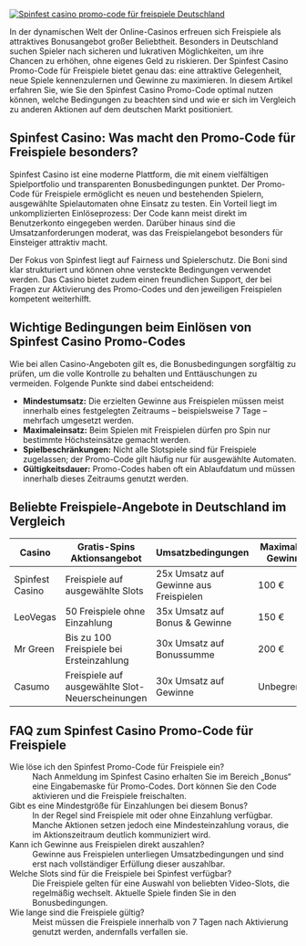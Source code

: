[![Spinfest casino promo-code für freispiele Deutschland](https://123-caf.pages.dev/gitsignup.png)](https://vrmoo.ru/Bt82HjjY)

<p>In der dynamischen Welt der Online-Casinos erfreuen sich Freispiele als attraktives Bonusangebot großer Beliebtheit. Besonders in Deutschland suchen Spieler nach sicheren und lukrativen Möglichkeiten, um ihre Chancen zu erhöhen, ohne eigenes Geld zu riskieren. Der Spinfest Casino Promo-Code für Freispiele bietet genau das: eine attraktive Gelegenheit, neue Spiele kennenzulernen und Gewinne zu maximieren. In diesem Artikel erfahren Sie, wie Sie den Spinfest Casino Promo-Code optimal nutzen können, welche Bedingungen zu beachten sind und wie er sich im Vergleich zu anderen Aktionen auf dem deutschen Markt positioniert.</p>  <h2>Spinfest Casino: Was macht den Promo-Code für Freispiele besonders?</h2> <p>Spinfest Casino ist eine moderne Plattform, die mit einem vielfältigen Spielportfolio und transparenten Bonusbedingungen punktet. Der Promo-Code für Freispiele ermöglicht es neuen und bestehenden Spielern, ausgewählte Spielautomaten ohne Einsatz zu testen. Ein Vorteil liegt im unkomplizierten Einlöseprozess: Der Code kann meist direkt im Benutzerkonto eingegeben werden. Darüber hinaus sind die Umsatzanforderungen moderat, was das Freispielangebot besonders für Einsteiger attraktiv macht.</p> <p>Der Fokus von Spinfest liegt auf Fairness und Spielerschutz. Die Boni sind klar strukturiert und können ohne versteckte Bedingungen verwendet werden. Das Casino bietet zudem einen freundlichen Support, der bei Fragen zur Aktivierung des Promo-Codes und den jeweiligen Freispielen kompetent weiterhilft.</p>  <h2>Wichtige Bedingungen beim Einlösen von Spinfest Casino Promo-Codes</h2> <p>Wie bei allen Casino-Angeboten gilt es, die Bonusbedingungen sorgfältig zu prüfen, um die volle Kontrolle zu behalten und Enttäuschungen zu vermeiden. Folgende Punkte sind dabei entscheidend:</p> <ul> <li><strong>Mindestumsatz:</strong> Die erzielten Gewinne aus Freispielen müssen meist innerhalb eines festgelegten Zeitraums – beispielsweise 7 Tage – mehrfach umgesetzt werden.</li> <li><strong>Maximaleinsatz:</strong> Beim Spielen mit Freispielen dürfen pro Spin nur bestimmte Höchsteinsätze gemacht werden.</li> <li><strong>Spielbeschränkungen:</strong> Nicht alle Slotspiele sind für Freispiele zugelassen; der Promo-Code gilt häufig nur für ausgewählte Automaten.</li> <li><strong>Gültigkeitsdauer:</strong> Promo-Codes haben oft ein Ablaufdatum und müssen innerhalb dieses Zeitraums genutzt werden.</li> </ul>  <h2>Beliebte Freispiele-Angebote in Deutschland im Vergleich</h2> <table> <thead> <tr> <th>Casino</th> <th>Gratis-Spins Aktionsangebot</th> <th>Umsatzbedingungen</th> <th>Maximaler Gewinn</th> </tr> </thead> <tbody> <tr> <td>Spinfest Casino</td> <td>Freispiele auf ausgewählte Slots</td> <td>25x Umsatz auf Gewinne aus Freispielen</td> <td>100 €</td> </tr> <tr> <td>LeoVegas</td> <td>50 Freispiele ohne Einzahlung</td> <td>35x Umsatz auf Bonus & Gewinne</td> <td>150 €</td> </tr> <tr> <td>Mr Green</td> <td>Bis zu 100 Freispiele bei Ersteinzahlung</td> <td>30x Umsatz auf Bonussumme</td> <td>200 €</td> </tr> <tr> <td>Casumo</td> <td>Freispiele auf ausgewählte Slot-Neuerscheinungen</td> <td>30x Umsatz auf Gewinne</td> <td>Unbegrenzt</td> </tr> </tbody> </table>  <h2>FAQ zum Spinfest Casino Promo-Code für Freispiele</h2> <dl>   <dt>Wie löse ich den Spinfest Promo-Code für Freispiele ein?</dt>   <dd>Nach Anmeldung im Spinfest Casino erhalten Sie im Bereich „Bonus“ eine Eingabemaske für Promo-Codes. Dort können Sie den Code aktivieren und die Freispiele freischalten.</dd>      <dt>Gibt es eine Mindestgröße für Einzahlungen bei diesem Bonus?</dt>   <dd>In der Regel sind Freispiele mit oder ohne Einzahlung verfügbar. Manche Aktionen setzen jedoch eine Mindesteinzahlung voraus, die im Aktionszeitraum deutlich kommuniziert wird.</dd>      <dt>Kann ich Gewinne aus Freispielen direkt auszahlen?</dt>   <dd>Gewinne aus Freispielen unterliegen Umsatzbedingungen und sind erst nach vollständiger Erfüllung dieser auszahlbar.</dd>      <dt>Welche Slots sind für die Freispiele bei Spinfest verfügbar?</dt>   <dd>Die Freispiele gelten für eine Auswahl von beliebten Video-Slots, die regelmäßig wechselt. Aktuelle Spiele finden Sie in den Bonusbedingungen.</dd>      <dt>Wie lange sind die Freispiele gültig?</dt>   <dd>Meist müssen die Freispiele innerhalb von 7 Tagen nach Aktivierung genutzt werden, andernfalls verfallen sie.</dd> </dl>